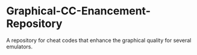 # Graphical-CC-Enancement-Repository
A repository for cheat codes that enhance the graphical quality for several emulators.
